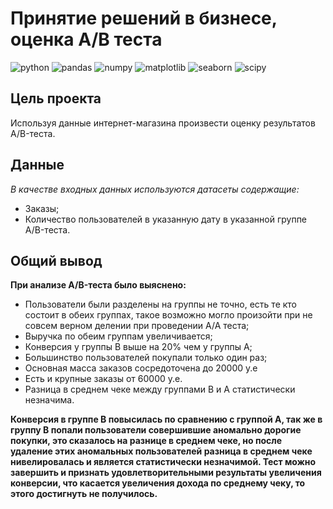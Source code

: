 # Принятие решений в бизнесе, оценка А/В теста

![python](https://img.shields.io/pypi/pyversions/pandas)
![pandas](https://img.shields.io/pypi/v/pandas?label=pandas)
![numpy](https://img.shields.io/pypi/v/numpy?label=NumPy)
![matplotlib](https://img.shields.io/pypi/v/matplotlib?label=matplotlib)
![seaborn](https://img.shields.io/pypi/v/seaborn?label=seaborn)
![scipy](https://img.shields.io/pypi/v/scipy?label=SciPy)

## Цель проекта

Используя данные интернет-магазина произвести оценку результатов A/B-теста.

## Данные 

*В качестве входных данных используются датасеты содержащие:*

- Заказы; 
- Количество пользователей в указанную дату в указанной группе A/B-теста.

## Общий вывод

**При анализе A/B-теста было выяснено:**
  - Пользователи были разделены на группы не точно, есть те кто состоит в обеих группах, такое возможно могло произойти при не совсем верном делении при проведении А/А теста;
  - Выручка по обеим группам увеличивается;
  - Конверсия у группы В выше на 20% чем у группы А;
  - Большинство пользователей покупали только один раз;
  - Основная масса заказов сосредоточена до 20000 у.е
  - Есть и крупные заказы от 60000 у.е.
  - Разница в среднем чеке между группами В и А статистически незначима.
    
**Конверсия в группе В повысилась по сравнению с группой А, так же в группу В попали пользователи совершившие аномально дорогие покупки, это сказалось на разнице в среднем чеке, но после удаление этих аномальных пользователей разница в среднем чеке нивелировалась и является статистически незначимой. Тест можно завершить и признать удовлетворительными результаты увеличения конверсии, что касается увеличения дохода по среднему чеку, то этого достигнуть не получилось.** 
